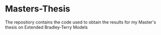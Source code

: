 # Masters-Thesis
The repository contains the code used to obtain the results for my Master's thesis on Extended Bradley-Terry Models
